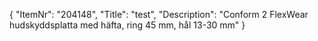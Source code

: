 {
  "ItemNr": "204148",
  "Title": "test",
  "Description": "Conform 2 FlexWear hudskyddsplatta med häfta, ring 45 mm, hål 13-30 mm"
}